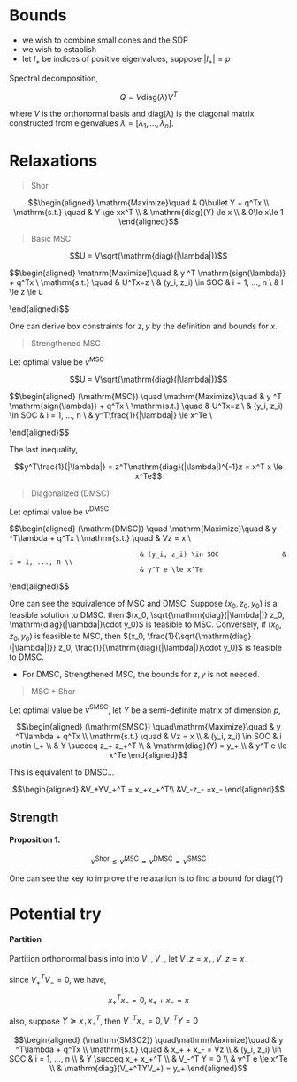 
# Bounds

- we wish to combine small cones and the SDP
- we wish to establish 
- let $I_+$ be indices of positive eigenvalues, suppose $|I_+| = p$

Spectral decomposition, 

$$Q = V\mathrm{diag}(\lambda)V^T$$

where $V$ is the orthonormal basis and $\mathrm{diag}(\lambda)$ is the diagonal matrix constructed from eigenvalues $\lambda = [\lambda_1, ..., \lambda_n]$.


# Relaxations

> Shor 

$$\begin{aligned}
   \mathrm{Maximize}\quad & Q\bullet Y + q^Tx                          \\
    \mathrm{s.t.} \quad  & Y \ge xx^T \\
            & \mathrm{diag}(Y) \le x \\
            & 0\le x\le 1
  \end{aligned}$$

> Basic MSC

$$U = V\sqrt{\mathrm{diag}(|\lambda|)}$$

$$\begin{aligned}
   \mathrm{Maximize}\quad & y ^T \mathrm{sign(\lambda)} + q^Tx                 \\
    \mathrm{s.t.} \quad   & U^Tx=z \\
                         & (y_i, z_i) \in SOC              & i = 1, ..., n     \\
                       & l \le z \le u
                                
  \end{aligned}$$

One can derive box constraints for $z, y$ by the definition and bounds for $x$.

> Strengthened MSC

Let optimal value be $v^\mathrm{MSC}$

$$U = V\sqrt{\mathrm{diag}(|\lambda|)}$$

$$\begin{aligned}
   (\mathrm{MSC}) \quad  \mathrm{Maximize}\quad & y ^T \mathrm{sign(\lambda)} + q^Tx                 \\
    \mathrm{s.t.} \quad   & U^Tx=z \\
                         & (y_i, z_i) \in SOC              & i = 1, ..., n     \\
                       & y^T\frac{1}{|\lambda|} \le x^Te                         \\
                                
  \end{aligned}$$

The last inequality,

$$y^T\frac{1}{|\lambda|} = z^T\mathrm{diag}(|\lambda|)^{-1}z = x^T x \le x^Te$$

> Diagonalized (DMSC) 

Let optimal value be $v^\mathrm{DMSC}$

$$\begin{aligned}
   (\mathrm{DMSC}) \quad \mathrm{Maximize}\quad & y ^T\lambda + q^Tx                          \\
    \mathrm{s.t.} \quad              & Vz = x                          \\
                                     
                                     & (y_i, z_i) \in SOC                & i = 1, ..., n \\
                                     & y^T e \le x^Te
  \end{aligned}$$

One can see the equivalence of MSC and DMSC. Suppose $(x_0, z_0, y_0)$ is a feasible solution to DMSC. then $(x_0, \sqrt{\mathrm{diag}(|\lambda|)} z_0, \mathrm{diag}(|\lambda|)\cdot y_0)$ is feasible to MSC. Conversely, if $(x_0, z_0, y_0)$ is feasible to MSC, then $(x_0, \frac{1}{\sqrt{\mathrm{diag}(|\lambda|)}} z_0, \frac{1}{\mathrm{diag}(|\lambda|)}\cdot y_0)$ is feasible to DMSC.

- For DMSC, Strengthened MSC, the bounds for $z, y$ is not needed.

> MSC + Shor

Let optimal value be $v^\mathrm{SMSC}$, let $Y$ be a semi-definite matrix of dimension $p$,

$$\begin{aligned}
   (\mathrm{SMSC}) \quad\mathrm{Maximize}\quad & y ^T\lambda + q^Tx                          \\
    \mathrm{s.t.} \quad              & Vz = x                          \\
                                     & (y_i, z_i) \in SOC                & i \notin I_+ \\
                                     & Y \succeq z_+ z_+^T   \\ 
                                     & \mathrm{diag}(Y) = y_+ \\
                                     & y^T e \le x^Te
  \end{aligned}$$

This is equivalent to DMSC...

$$\begin{aligned}
&V_+YV_+^T = x_+x_+^T\\
&V_-z_- =x_-
\end{aligned}$$


<!-- 
> Partition MSC

Partition orthonormal basis into into $V_+, V_-$, let $V_+ z = x_+, V_- z = x_-$

since $V_+^TV_- = 0$, we have,

$$x_+^Tx_- = 0, x_+ + x_- = x$$

$$\begin{aligned}

   (\mathrm{PMSC}) \quad\mathrm{Maximize}\quad & y ^T\lambda + q^Tx                          \\
    \mathrm{s.t.} \quad              & x_+ + x_- = x                         \\
                                     & V_+ z = x_+, V_- z = x_- \\
                                     & (y_+, x_+)_i \in SOC                & i = 1, ..., n \\
                                     & (y_-, x_-)_i \in SOC                & i = 1, ..., n \\
                                     & (y, z)_i \in SOC              & i = 1, ..., n     \\
                                     & y_-^Te + y_+ \le x
  \end{aligned}$$ -->


## Strength

#### Proposition 1.
$$v^\mathrm{Shor} \le v^\mathrm{MSC} = v^\mathrm{DMSC} = v^\mathrm{SMSC}$$

One can see the key to improve the relaxation is to find a bound for $\mathrm{diag}(Y)$

# Potential try

#### Partition 

Partition orthonormal basis into into $V_+, V_-$, let $V_+ z = x_+, V_- z = x_-$

since $V_+^TV_- = 0$, we have,

$$x_+^Tx_- = 0,\; x_+ + x_- = x$$

also, suppose $Y \succeq x_+ x_+^T$, then $V_-^Tx_+ = 0,  V_-^T Y=0$

$$\begin{aligned}
   (\mathrm{SMSC2}) \quad\mathrm{Maximize}\quad & y ^T\lambda + q^Tx                          \\
    \mathrm{s.t.} \quad              & x_+ + x_- = Vz \\
                                     & (y_i, z_i) \in SOC                & i = 1, ..., n \\
                                     & Y \succeq x_+ x_+^T   \\ 
                                     & V_-^T Y = 0 \\
                                     & y^T e \le x^Te \\
                                     & \mathrm{diag}(V_+^TYV_+) = y_+
  \end{aligned}$$




<!-- 
Consider full SDP:


$$
\begin{aligned}
Y \succeq V^Txx^TV\\
VYV^T \succeq xx^T \\
    X \succ 0 \Leftrightarrow A \succ 0, X / A=C-B^{\top} A^{-1} B \succ 0
\end{aligned}
$$ -->



